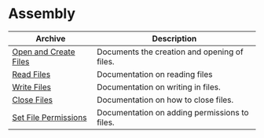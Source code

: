 # Assembly

| Archive                                             | Description                                   |
|-----------------------------------------------------|-----------------------------------------------|
| [Open and Create Files](./Open-and-Create-Files.md) | Documents the creation and opening of files.  |
| [Read Files](./Read-Files.md)                       | Documentation on reading files                |
| [Write Files](./Write-Files.md)                     | Documentation on writing in files.            |
| [Close Files](./Close-Files.md)                     | Documentation on how to close files.          |
| [Set File Permissions](./Set-File-Permissions.md)   | Documentation on adding permissions to files. |